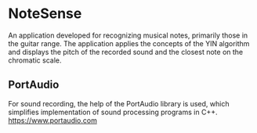 # NoteSense
An application developed for recognizing musical notes, primarily those in the guitar range. The application applies the concepts of the YIN algorithm and displays the pitch of the recorded sound and the closest note on the chromatic scale.

## PortAudio
For sound recording, the help of the PortAudio library is used, which simplifies implementation of sound processing programs in C++. https://www.portaudio.com
